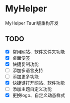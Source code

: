 # MyHelper

MyHelper Tauri版重构开发

## TODO

- [x] 常用网站、软件文件夹功能
- [x] 桌面便签
- [x] 快捷复制功能
- [ ] 添加多语言支持
- [ ] 添加更多功能
- [x] 快捷键打开网站、软件功能
- [ ] 添加主题自定义功能
- [x] 更换logo、自定义动态样式
